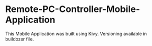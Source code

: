 # Remote-PC-Controller-Mobile-Application
This Mobile Application was built using Kivy. Versioning available in buildozer file.
